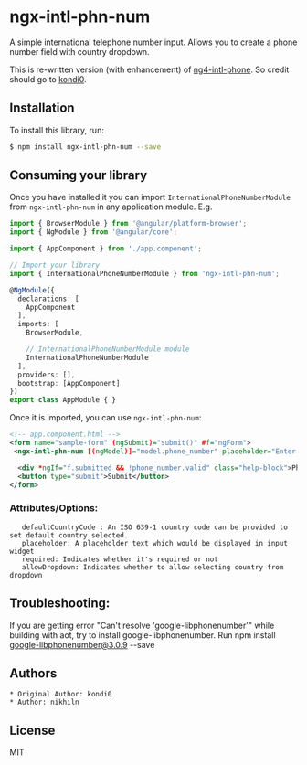 # ngx-intl-phn-num
A simple international telephone number input. Allows you to create a phone number field with country dropdown. 

This is re-written version (with enhancement) of [ng4-intl-phone](https://github.com/kondi0/ng4-intl-phone/). So credit should go to [kondi0](https://github.com/kondi0).

## Installation

To install this library, run:

```bash
$ npm install ngx-intl-phn-num --save
```

## Consuming your library

Once you have installed it you can import `InternationalPhoneNumberModule` from `ngx-intl-phn-num` in any application module. E.g.

```typescript
import { BrowserModule } from '@angular/platform-browser';
import { NgModule } from '@angular/core';

import { AppComponent } from './app.component';

// Import your library
import { InternationalPhoneNumberModule } from 'ngx-intl-phn-num';

@NgModule({
  declarations: [
    AppComponent
  ],
  imports: [
    BrowserModule,

    // InternationalPhoneNumberModule module
    InternationalPhoneNumberModule
  ],
  providers: [],
  bootstrap: [AppComponent]
})
export class AppModule { }
```

Once it is imported, you can use `ngx-intl-phn-num`:

```xml
<!-- app.component.html -->
<form name="sample-form" (ngSubmit)="submit()" #f="ngForm">
 <ngx-intl-phn-num [(ngModel)]="model.phone_number" placeholder="Enter phone number" [maxlength]="20" [defaultCountry]="'in'" [required]="true" #phone_number="ngModel" name="phone_number"></ngx-intl-phn-num>

  <div *ngIf="f.submitted && !phone_number.valid" class="help-block">Phone number is required and should be valid</div>
  <button type="submit">Submit</button>
</form>
```

### Attributes/Options:
       defaultCountryCode : An ISO 639-1 country code can be provided to set default country selected.
       placeholder: A placeholder text which would be displayed in input widget
       required: Indicates whether it's required or not
       allowDropdown: Indicates whether to allow selecting country from dropdown


## Troubleshooting:
If you are getting error "Can't resolve 'google-libphonenumber'" while building with aot, try to install google-libphonenumber. Run npm install google-libphonenumber@3.0.9 --save


## Authors
    * Original Author: kondi0
    * Author: nikhiln 
## License

MIT
